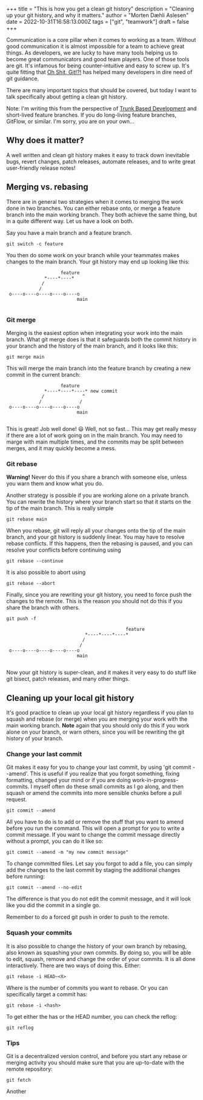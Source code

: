 +++
title = "This is how you get a clean git history"
description = "Cleaning up your git history, and why it matters."
author = "Morten Dæhli Aslesen"
date = 2022-10-31T16:58:13.000Z
tags = ["git", "teamwork"]
draft = false
+++

Communication is a core pillar when it comes to working as a team. Without good communication it is almost
impossible for a team to achieve great things. As developers, we are lucky to have many tools helping us to become great
communicators and good team players. One of those tools are git. It's infamous for being counter-intuitive and easy to
screw up. It's quite fitting that [Oh Shit, Git!?!](https://ohshitgit.com/) has helped many developers in dire need of git
guidance.

There are many important topics that should be covered, but today I want to  talk specifically about getting a clean
git history.

Note: I'm writing this from the perspective of [Trunk Based Development](https://trunkbaseddevelopment.com/) and
short-lived feature branches. If you do long-living feature branches, GitFlow, or similar. I'm sorry, you are on your own...

## Why does it matter?
A well written and clean git history makes it easy to track down inevitable bugs, revert changes, patch releases,
automate releases, and to write great user-friendly release notes!

## Merging vs. rebasing
There are in general two strategies when it comes to merging the work done in two branches. You can either rebase onto,
or merge a feature branch into the main working branch. They both achieve the same thing, but in a quite different way.
Let us have a look on both.

Say you have a main branch and a feature branch.

    git switch -c feature

You then do some work on your branch while your teammates makes changes to the main branch. Your git history may
end up looking like this:

```goat
                    feature
              *----*----*
             /           
            /             
 o----o----o----o----o----o
                          main
                     
```

### Git merge

Merging is the easiest option when integrating your work into the main branch. What git merge does is that it safeguards
both the commit history in your branch and the history of the main branch, and it looks like this:

    git merge main

This will merge the main branch into the feature branch by creating a new commit in the current branch:

```goat
                    feature
              *----*----*----* new commit
             /              ^
            /              /
 o----o----o----o----o----o
                          main
                     
```

This is great! Job well done! 😃 Well, not so fast... This may get really messy if there are a lot of work going
on in the main branch. You may need to marge with main multiple times, and the commits may be split between merges,
and it may quickly become a mess.

### Git rebase
**Warning!** Never do this if you share a branch with someone else, unless you warn them and know what you do.

Another strategy is possible if you are working alone on a private branch. You can rewrite the history where your branch
start so that it starts on the tip of the main branch. This is really simple

    git rebase main

When you rebase, git will reply all your changes onto the tip of the main branch, and your git history is suddenly linear.
You may have to resolve rebase conflicts. If this happens, then the rebasing is paused, and you can resolve your
conflicts before continuing using

    git rebase --continue

It is also possible to abort using

    git rebase --abort

Finally, since you are rewriting your git history, you need to force push the changes to the remote. This is the reason
you should not do this if you share the branch with others.

    git push -f



```goat
                                            feature
                             *----*----*----*
                            /
                           /
 o----o----o----o----o----o
                          main
                     
```

Now your git history is super-clean, and it makes it very easy to do stuff like git bisect, patch releases,
and many other things.

## Cleaning up your local git history
It's good practice to clean up your local git history regardless if you plan to squash and rebase (or merge) when
you are merging your work with the main working branch. **Note** again that you should only do this if you work alone
on your branch, or warn others, since you will be rewriting the git history of your branch.

### Change your last commit
Git makes it easy for you to change your last commit, by using 'git commit --amend'. This is useful if you realize that
you forgot something, fixing formatting, changed your mind or if you are doing work-in-progress-commits. I myself often
do these small commits as I go along, and then squash or amend the commits into more sensible chunks before a pull
request.

    git commit --amend

All you have to do is to add or remove the stuff that you want to amend before you run the command. This will open
a prompt for you to write a commit message. If you want to change the commit message directly without a prompt, you
can do it like so:

    git commit --amend -m "my new commit message"

To change committed files. Let say you forgot to add a file, you can simply add the changes to the last commit by
staging the additional changes before running:

    git commit --amend --no-edit

The difference is that you do not edit the commit message, and it will look like you did the commit in a single go.

Remember to do a forced git push in order to push to the remote.

### Squash your commits
It is also possible to change the history of your own branch by rebasing, also known as squashing your own commits. By
doing so, you will be able to edit, squash, remove and change the order of your commits. It is all done interactively.
There are two ways of doing this. Either:

    git rebase -i HEAD~<X>

Where <X> is the number of commits you want to rebase. Or you can specifically target a commit has:

    git rebase -i <hash>

To get either the has or the HEAD number, you can check the reflog:

    git reflog


### Tips

Git is a decentralized version control, and before you start any rebase or merging activity you should make sure that
you are up-to-date with the remote repository:

    git fetch

Another